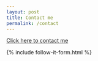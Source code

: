 ```yaml
---
layout: post
title: Contact me
permalink: /contact
---
```


[Click here to contact me](https://forms.gle/c8sdoGMpCRAqnkB2A)

{% include follow-it-form.html %}
